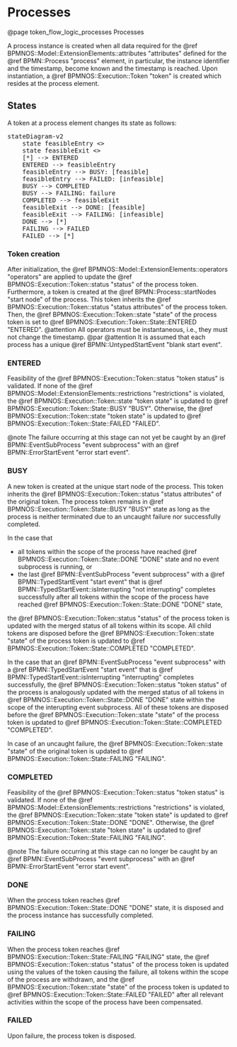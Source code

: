 # Processes
@page token_flow_logic_processes Processes

A process instance is created when all data required for the @ref BPMNOS::Model::ExtensionElements::attributes "attributes" defined for the @ref BPMN::Process "process" element, in particular, the instance identifier and the timestamp, become known and the timestamp is reached.
Upon instantiation, a @ref BPMNOS::Execution::Token "token" is created which resides at the process element.

## States
A token at a process element changes its state as follows:

<pre class="mermaid">
stateDiagram-v2
    state feasibleEntry <<choice>>
    state feasibleExit <<choice>>
    [*] --> ENTERED
    ENTERED --> feasibleEntry
    feasibleEntry --> BUSY: [feasible]
    feasibleEntry --> FAILED: [infeasible]
    BUSY --> COMPLETED
    BUSY --> FAILING: failure
    COMPLETED --> feasibleExit
    feasibleExit --> DONE: [feasible]
    feasibleExit --> FAILING: [infeasible]
    DONE --> [*]
    FAILING --> FAILED
    FAILED --> [*]
</pre>


### Token creation

After initialization, the @ref BPMNOS::Model::ExtensionElements::operators "operators" are applied to update the @ref BPMNOS::Execution::Token::status "status" of the process token.
Furthermore, a token is created at the @ref BPMN::Process::startNodes "start node" of the process. 
This token inherits the @ref BPMNOS::Execution::Token::status "status attributes" of the process token.
Then, the @ref BPMNOS::Execution::Token::state "state" of the process token is set to @ref BPMNOS::Execution::Token::State::ENTERED "ENTERED". 
@attention All operators must be instantaneous, i.e., they must not change the timestamp.
@par 
@attention It is assumed that each process has a unique @ref BPMN::UntypedStartEvent "blank start event".

### ENTERED
Feasibility of the @ref BPMNOS::Execution::Token::status "token status" is validated.
If none of the @ref BPMNOS::Model::ExtensionElements::restrictions "restrictions" is violated, the @ref BPMNOS::Execution::Token::state "token state" is updated to @ref BPMNOS::Execution::Token::State::BUSY "BUSY".
Otherwise, the @ref BPMNOS::Execution::Token::state "token state" is updated to @ref BPMNOS::Execution::Token::State::FAILED "FAILED".

@note The failure occurring at this stage can not yet be caught by an @ref BPMN::EventSubProcess "event subprocess" with an @ref BPMN::ErrorStartEvent "error start event".

### BUSY
A new token is created at the unique start node of the process.
This token inherits the @ref BPMNOS::Execution::Token::status "status attributes" of the original token.
The process token remains in @ref BPMNOS::Execution::Token::State::BUSY "BUSY" state as long as the process is neither terminated due to an uncaught failure nor successfully completed.

In the case that

- all tokens within the scope of the process have reached @ref BPMNOS::Execution::Token::State::DONE "DONE" state and no event subprocess is running, or
- the last @ref BPMN::EventSubProcess "event subprocess" with a @ref BPMN::TypedStartEvent "start event" that is @ref BPMN::TypedStartEvent::isInterrupting "not interrupting" completes successfully after all tokens within the scope of the process have reached @ref BPMNOS::Execution::Token::State::DONE "DONE" state,

the @ref BPMNOS::Execution::Token::status "status" of the process token is updated with the merged status of all tokens within its scope. All child tokens are disposed before the @ref BPMNOS::Execution::Token::state "state" of the process token is updated to @ref BPMNOS::Execution::Token::State::COMPLETED "COMPLETED".

In the case that an @ref BPMN::EventSubProcess "event subprocess" with a @ref BPMN::TypedStartEvent "start event" that is @ref BPMN::TypedStartEvent::isInterrupting "interrupting" completes successfully, the @ref BPMNOS::Execution::Token::status "token status" of the process is analogously updated with the merged status of all tokens in @ref BPMNOS::Execution::Token::State::DONE "DONE" state within the scope of the interupting event subprocess. All of these tokens are disposed before the @ref BPMNOS::Execution::Token::state "state" of the process token is updated to @ref BPMNOS::Execution::Token::State::COMPLETED "COMPLETED".

In case of an uncaught failure, the @ref BPMNOS::Execution::Token::state "state" of the original token is updated to @ref BPMNOS::Execution::Token::State::FAILING "FAILING".

### COMPLETED
Feasibility of the @ref BPMNOS::Execution::Token::status "token status" is validated.
If none of the @ref BPMNOS::Model::ExtensionElements::restrictions "restrictions" is violated, the @ref BPMNOS::Execution::Token::state "token state" is updated to @ref BPMNOS::Execution::Token::State::DONE "DONE".
Otherwise, the @ref BPMNOS::Execution::Token::state "token state" is updated to @ref BPMNOS::Execution::Token::State::FAILING "FAILING".

@note The failure occurring at this stage can no longer be caught by an @ref BPMN::EventSubProcess "event subprocess" with an @ref BPMN::ErrorStartEvent "error start event".

### DONE

When the process token reaches @ref BPMNOS::Execution::Token::State::DONE "DONE" state, it is disposed and the process instance has successfully completed.

### FAILING

When the process token reaches @ref BPMNOS::Execution::Token::State::FAILING "FAILING" state, 
the @ref BPMNOS::Execution::Token::status "status" of the process token is updated using the values of the token causing the failure,
all tokens within the scope of the process are withdrawn, 
and the @ref BPMNOS::Execution::Token::state "state" of the process token is updated to @ref BPMNOS::Execution::Token::State::FAILED "FAILED" after all relevant activities within the scope of the process have been compensated.

### FAILED

Upon failure, the process token is disposed.

